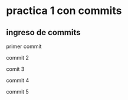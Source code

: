 # practica 1 con commits
## ingreso de commits

primer commit

commit 2

comit 3

commit 4

commit 5